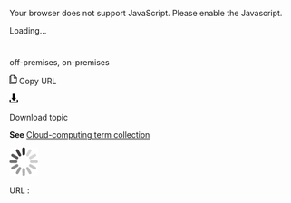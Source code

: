 Your browser does not support JavaScript. Please enable the Javascript.

Loading...

# 

off-premises, on-premises

![Copy URL](media/off-premises-on-premises/Copy.png)
Copy URL

![Download](media/off-premises-on-premises/Download.png)

Download topic

**See** [Cloud-computing term collection](https://worldready.cloudapp.net/Styleguide/Read?id=2700&topicid=28841)

![In progress](media/off-premises-on-premises/activity-large.gif)

URL :
